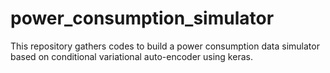 # power_consumption_simulator
This repository gathers codes to build a power consumption data simulator based on conditional variational auto-encoder using keras.
